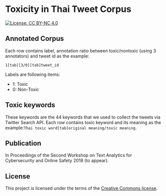 # Toxicity in Thai Tweet Corpus
[![License: CC BY-NC 4.0](https://licensebuttons.net/l/by-nc/4.0/80x15.png)](https://creativecommons.org/licenses/by-nc/4.0/)
## Annotated Corpus
Each row contains label, annotation ratio between toxic/nontoxic (using 3 annotators) and tweet id as the example:
```
1[tab][3/0][tab]tweet_id
```

Labels are following items:
* 1: Toxic
* 0: Non-Toxic

## Toxic keywords
These keywords are the 44 keywords that we used to collect the tweets via Twitter Search API.
Each row contains toxic keyword and its meaning as the example:```Thai toxic word[tab]original meaning/toxic meaning```.

## Publication
In Proceedings of the Second Workshop on Text Analytics for Cybersecurity and Online Safety 2018 (to appear).

## License
This project is licensed under the terms of the [Creative Commons license](https://creativecommons.org/licenses/by-nc/4.0/).
